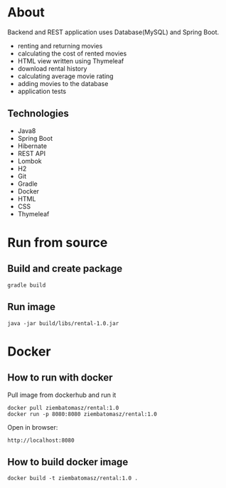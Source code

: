 # About

Backend and REST application uses Database(MySQL) and Spring Boot.

* renting and returning movies
* calculating the cost of rented movies
* HTML view written using Thymeleaf
* download rental history
* calculating average movie rating
* adding movies to the database
* application tests

## Technologies

* Java8
* Spring Boot
* Hibernate
* REST API
* Lombok
* H2
* Git
* Gradle
* Docker
* HTML
* CSS
* Thymeleaf


# Run from source

## Build and create package
```
gradle build
```
## Run image
```
java -jar build/libs/rental-1.0.jar
```

# Docker

## How to run with docker
Pull image from dockerhub and run it
```
docker pull ziembatomasz/rental:1.0
docker run -p 8080:8080 ziembatomasz/rental:1.0
```
Open in browser:
```
http://localhost:8080
```

## How to build docker image
```
docker build -t ziembatomasz/rental:1.0 .
```
